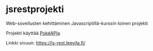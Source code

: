 # jsrestprojekti
Web-sovellusten kehittäminen Javascriptillä-kurssin toinen projekti

Projekti käyttää [PokéAPIa](https://pokeapi.co/)


Linkki sivuun: https://js-rest.leevila.fi/

